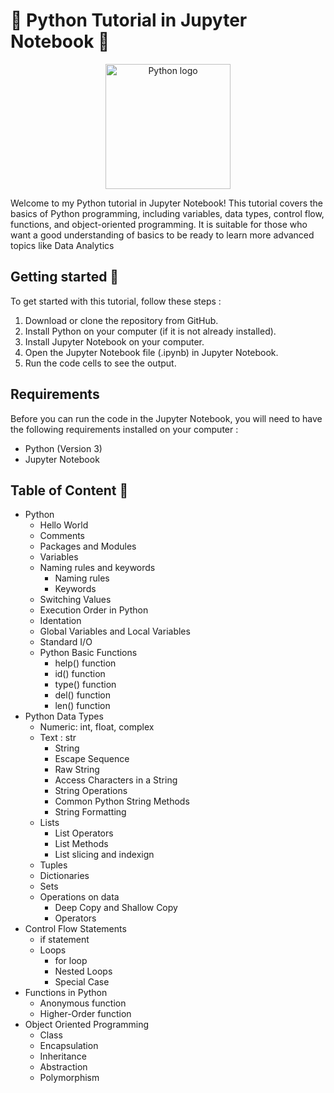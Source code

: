 # 🐍 Python Tutorial in Jupyter Notebook 📝

<p align="center">
    <img src="https://upload.wikimedia.org/wikipedia/commons/thumb/c/c3/Python-logo-notext.svg/1869px-Python-logo-notext.svg.png" alt="Python logo" width="200"/>
</p>

Welcome to my Python tutorial in Jupyter Notebook! This tutorial covers the basics of Python programming, including variables, data types, control flow, functions, and object-oriented programming. It is suitable for those who want a good understanding of basics to be ready to learn more advanced topics like Data Analytics

## Getting started 🚀

To get started with this tutorial, follow these steps : 

1. Download or clone the repository from GitHub.
2. Install Python on your computer (if it is not already installed).
3. Install Jupyter Notebook on your computer.
4. Open the Jupyter Notebook file (.ipynb) in Jupyter Notebook.
5. Run the code cells to see the output.


## Requirements

Before you can run the code in the Jupyter Notebook, you will need to have the following requirements installed on your computer : 

- Python (Version 3)
- Jupyter Notebook


## Table of Content 📜

- Python
  - Hello World
  - Comments
  - Packages and Modules
  - Variables
  - Naming rules and keywords
    - Naming rules
    - Keywords
  - Switching Values
  - Execution Order in Python
  - Identation
  - Global Variables and Local Variables
  - Standard I/O
  - Python Basic Functions
    - help() function
    - id() function
    - type() function
    - del() function
    - len() function
- Python Data Types
  - Numeric: int, float, complex
  - Text : str
    - String
    - Escape Sequence
    - Raw String
    - Access Characters in a String
    - String Operations
    - Common Python String Methods
    - String Formatting
  - Lists
    - List Operators
    - List Methods
    - List slicing and indexign
  - Tuples
  - Dictionaries
  - Sets
  - Operations on data
    - Deep Copy and Shallow Copy
    - Operators
- Control Flow Statements
  - if statement
  - Loops
    - for loop
    - Nested Loops
    - Special Case
- Functions in Python
  - Anonymous function
  - Higher-Order function
- Object Oriented Programming
  - Class
  - Encapsulation
  - Inheritance
  - Abstraction
  - Polymorphism


